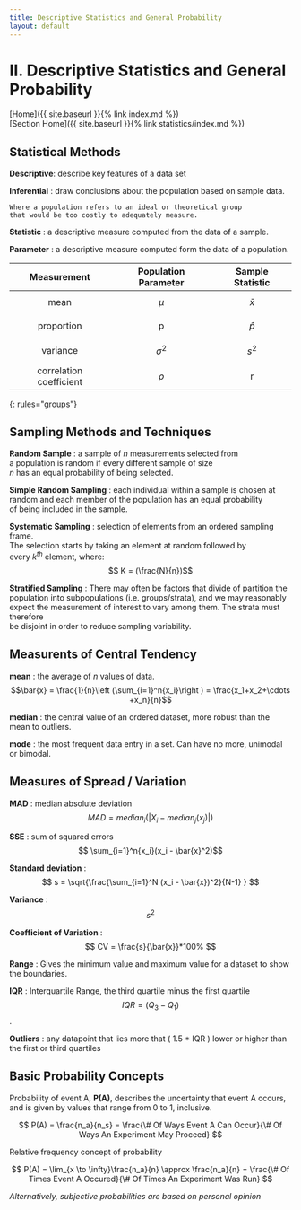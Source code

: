 ```yaml
---
title: Descriptive Statistics and General Probability
layout: default
---
```


# II. Descriptive Statistics and General Probability

[Home]({{ site.baseurl }}{% link index.md %}) <br/>
[Section Home]({{ site.baseurl }}{% link statistics/index.md %})

## Statistical Methods
__Descriptive__: describe key features of a data set
	
__Inferential__
: draw conclusions about the population based on sample data.

	Where a population refers to an ideal or theoretical group
	that would be too costly to adequately measure.
	
__Statistic__
: a descriptive measure computed from the data of a sample.

__Parameter__
: a descriptive measure computed form the data of a population.

|Measurement | Population Parameter | Sample Statistic |
| :---: | :---: | :---: |
|mean | $$\mu$$ | $$\bar{x}$$ |
|proportion | p | $$\hat{p}$$ |
|variance | $$\sigma^{2}$$ | $$s^2$$ |
|correlation coefficient | $$\rho$$ | r |
{: rules="groups"}

## Sampling Methods and Techniques
__Random Sample__
: a sample of *n* measurements selected from <br/>
a population is random if every different sample of size <br/>
*n* has an equal probability of being selected.

__Simple Random Sampling__
: each individual within a sample is chosen at <br/>
random and each member of the population has an equal probability <br/>
of being included in the sample.

__Systematic Sampling__
: selection of elements from an ordered sampling frame. <br/>
The selection starts by taking an element at random followed by <br/> 
every $k^{th}$ element, where:<br/>
$$ K = (\frac{N}{n})$$

__Stratified Sampling__
: There may often be factors that divide of partition the <br/> 
population into subpopulations (i.e. groups/strata), and we may reasonably <br/>
expect the measurement of interest to vary among them. The strata must therefore <br/>
be disjoint in order to reduce sampling variability.

## Measurents of Central Tendency
	
__mean__
: the average of *n* values of data. <br/>
$$\bar{x} = \frac{1}{n}\left (\sum_{i=1}^n{x_i}\right ) = \frac{x_1+x_2+\cdots +x_n}{n}$$

__median__
: the central value of an ordered dataset, more robust than the mean to outliers.

__mode__
: the most frequent data entry in a set. Can have no more, unimodal or bimodal.

## Measures of Spread / Variation

__MAD__
: median absolute deviation
$$ MAD = median_i( | X_i - median_j(x_j) | ) $$

__SSE__
: sum of squared errors
$$ \sum_{i=1}^n{x_i}(x_i - \bar{x}^2)$$

__Standard deviation__
: $$ s = \sqrt{\frac{\sum_{i=1}^N (x_i - \bar{x})^2}{N-1} } $$

__Variance__ 
: $$ s^2 $$

__Coefficient of Variation__
: $$ CV = \frac{s}{\bar{x}}*100% $$

__Range__
: Gives the minimum value and maximum value for a dataset to show the boundaries.

__IQR__
: Interquartile Range, the third quartile minus the first quartile 
$$ IQR = (Q_3 - Q_1) $$.

__Outliers__
: any datapoint that lies more that ( 1.5 * IQR ) lower or higher than the first or third quartiles

## Basic Probability Concepts

Probability of event A, __P(A)__, describes the uncertainty that event A occurs, and is given by values that range from 0 to 1, inclusive.

$$ P(A) = \frac{n_a}{n_s} = \frac{\# Of Ways Event A Can Occur}{\# Of Ways An Experiment May Proceed} $$

Relative frequency concept of probability

$$ P(A) = \lim_{x \to \infty}\frac{n_a}{n} \approx \frac{n_a}{n} = \frac{\# Of Times Event A Occured}{\# Of Times An Experiment Was Run} $$

*Alternatively, subjective probabilities are based on personal opinion*




